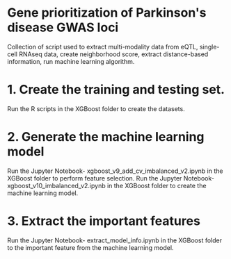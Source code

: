 # Gene prioritization of Parkinson's disease GWAS loci

Collection of script used to extract multi-modality data from eQTL, single-cell RNAseq data, create neighborhood score, extract distance-based information, run machine learning algorithm. 

# 1. Create the training and testing set.
Run the R scripts in the XGBoost folder to create the datasets.

# 2. Generate the machine learning model
Run the Jupyter Notebook- xgboost_v9_add_cv_imbalanced_v2.ipynb in the XGBoost folder to perform feature selection.
Run the Jupyter Notebook- xgboost_v10_imbalanced_v2.ipynb in the XGBoost folder to create the machine learning model.

# 3. Extract the important features
Run the Jupyter Notebook- extract_model_info.ipynb in the XGBoost folder to the important feature from the machine learning model.
